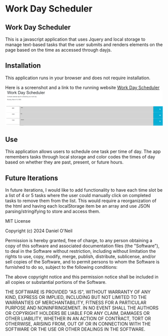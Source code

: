 # Work Day Scheduler

## Work Day Scheduler
This is a javascript application that uses Jquery and local storage to manage text-based tasks that the user submits and renders elements on the page based on the time as accessed through dayjs.

## Installation
This application runs in your browser and does not require installation.

Here is a screenshot and a link to the running website
[Work Day Scheduler](https://danpatoneil.github.io/Work-Day-Scheduler/)
![a screenshot of the website. It shows the title of the app, the current date, and several records with their sample tasks which are simply the names of several numbers typed out.](screenshot.png)

## Use
This application allows users to schedule one task per time of day. The app remembers tasks through local storage and color codes the times of day based on whether they are past, present, or future hours. 

## Future Iterations
In future iterations, I would like to add functionality to have each time slot be a list of 4 or 5 tasks where the user could manually click on completed tasks to remove them from the list. This would require a reorganization of the html and having each localStorage item be an array and use JSON parsing/stringifying to store and access them.

MIT License

Copyright (c) 2024 Daniel O'Neil

Permission is hereby granted, free of charge, to any person obtaining a copy
of this software and associated documentation files (the "Software"), to deal
in the Software without restriction, including without limitation the rights
to use, copy, modify, merge, publish, distribute, sublicense, and/or sell
copies of the Software, and to permit persons to whom the Software is
furnished to do so, subject to the following conditions:

The above copyright notice and this permission notice shall be included in all
copies or substantial portions of the Software.

THE SOFTWARE IS PROVIDED "AS IS", WITHOUT WARRANTY OF ANY KIND, EXPRESS OR
IMPLIED, INCLUDING BUT NOT LIMITED TO THE WARRANTIES OF MERCHANTABILITY,
FITNESS FOR A PARTICULAR PURPOSE AND NONINFRINGEMENT. IN NO EVENT SHALL THE
AUTHORS OR COPYRIGHT HOLDERS BE LIABLE FOR ANY CLAIM, DAMAGES OR OTHER
LIABILITY, WHETHER IN AN ACTION OF CONTRACT, TORT OR OTHERWISE, ARISING FROM,
OUT OF OR IN CONNECTION WITH THE SOFTWARE OR THE USE OR OTHER DEALINGS IN THE
SOFTWARE.